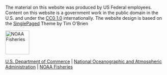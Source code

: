 The material on this website was produced by US Federal employees. Content on this website is a government work in the public domain in the U.S. and under the [CC0 1.0](https://creativecommons.org/publicdomain/zero/1.0/) internationally.
The website design is based on the [SinglePaged](https://github.com/t413/SinglePaged) Theme by Tim O'Brien 

<img src="https://raw.githubusercontent.com/nmfs-general-modeling-tools/nmfspalette/main/man/figures/noaa-fisheries-rgb-2line-horizontal-small.png" height="75px" alt="NOAA Fisheries" style="height: 75px;"> 

[U.S. Department of Commerce](https://www.commerce.gov/) | [National Oceanographic and Atmospheric Administration](https://www.noaa.gov) | [NOAA Fisheries](https://www.fisheries.noaa.gov/)

